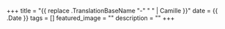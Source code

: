 +++
title =  "{{ replace .TranslationBaseName "-" " " | Camille }}"
date = {{ .Date }}
tags = []
featured_image = ""
description = ""
+++
